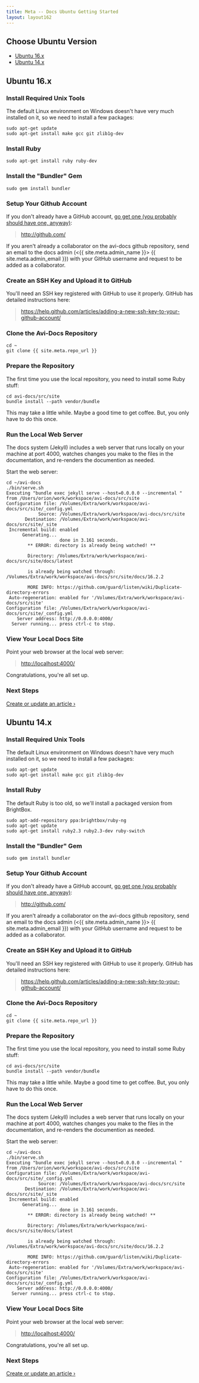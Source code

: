 ```yaml
---
title: Meta -- Docs Ubuntu Getting Started
layout: layout162
---
```


## Choose Ubuntu Version
* [Ubuntu 16.x](#ubuntu-16.x)
* [Ubuntu 14.x](#ubuntu-14.x)

## Ubuntu 16.x

### Install Required Unix Tools

The default Linux environment on Windows doesn't have very much installed on it, so we need to install a few packages:

<pre><code class="command-line language-bash">sudo apt-get update
sudo apt-get install make gcc git zlib1g-dev</code></pre>

### Install Ruby

 <pre class="command-line language-bash"><code>sudo apt-get install ruby ruby-dev</code></pre>

### Install the "Bundler" Gem

<pre><code class="command-line language-bash">sudo gem install bundler</code></pre>

### Setup Your Github Account

If you don't already have a GitHub account, [go get one (you probably should have one, anyway)](http://github.com//):

> <http://github.com/>

If you aren't already a collaborator on the avi-docs github repository, send an email to the docs admin (&lt;{{ site.meta.admin_name }}&gt; {{ site.meta.admin_email }}) with your GitHub username and request to be added as a collaborator.

### Create an SSH Key and Upload it to GitHub

You'll need an SSH key registered with GitHub to use it properly. GitHub has detailed instructions here:

> <https://help.github.com/articles/adding-a-new-ssh-key-to-your-github-account/>

### Clone the Avi-Docs Repository

<pre><code class="command-line language-bash">cd ~
git clone {{ site.meta.repo_url }}</code></pre>

### Prepare the Repository

The first time you use the local repository, you need to install some Ruby stuff:

<pre><code class="command-line language-bash">cd avi-docs/src/site
bundle install --path vendor/bundle</code></pre>

This may take a little while. Maybe a good time to get coffee. But, you only have to do this once.

### Run the Local Web Server

The docs system (Jekyll) includes a web server that runs locally on your machine at port 4000, watches changes you make to the files in the documentation, and re-renders the documention as needed.

Start the web server:

<pre class="command-line language-bash" data-output="3-100"><code>cd ~/avi-docs
./bin/serve.sh
Executing "bundle exec jekyll serve --host=0.0.0.0 --incremental " from /Users/orion/work/workspace/avi-docs/src/site
Configuration file: /Volumes/Extra/work/workspace/avi-docs/src/site/_config.yml
            Source: /Volumes/Extra/work/workspace/avi-docs/src/site
       Destination: /Volumes/Extra/work/workspace/avi-docs/src/site/_site
 Incremental build: enabled
      Generating... 
                    done in 3.161 seconds.
        ** ERROR: directory is already being watched! **

        Directory: /Volumes/Extra/work/workspace/avi-docs/src/site/docs/latest

        is already being watched through: /Volumes/Extra/work/workspace/avi-docs/src/site/docs/16.2.2

        MORE INFO: https://github.com/guard/listen/wiki/Duplicate-directory-errors
 Auto-regeneration: enabled for '/Volumes/Extra/work/workspace/avi-docs/src/site'
Configuration file: /Volumes/Extra/work/workspace/avi-docs/src/site/_config.yml
    Server address: http://0.0.0.0:4000/
  Server running... press ctrl-c to stop.</code></pre>

### View Your Local Docs Site

Point your web browser at the local web server:

> <http://localhost:4000/>

Congratulations, you're all set up.

### Next Steps

<a href="/docs/16.2.2./meta/article-crud-basics/">Create or update an article &rsaquo;</a>

## Ubuntu 14.x

### Install Required Unix Tools

The default Linux environment on Windows doesn't have very much installed on it, so we need to install a few packages:

<pre><code class="command-line language-bash">sudo apt-get update
sudo apt-get install make gcc git zlib1g-dev</code></pre>

### Install Ruby

The default Ruby is too old, so we'll install a packaged version from BrightBox.

<pre><code class="command-line language-bash">sudo apt-add-repository ppa:brightbox/ruby-ng
sudo apt-get update
sudo apt-get install ruby2.3 ruby2.3-dev ruby-switch
</code></pre>

### Install the "Bundler" Gem

<pre><code class="command-line language-bash">sudo gem install bundler</code></pre>

### Setup Your Github Account

If you don't already have a GitHub account, [go get one (you probably should have one, anyway)](http://github.com//):

> <http://github.com/>

If you aren't already a collaborator on the avi-docs github repository, send an email to the docs admin (&lt;{{ site.meta.admin_name }}&gt; {{ site.meta.admin_email }}) with your GitHub username and request to be added as a collaborator.

### Create an SSH Key and Upload it to GitHub

You'll need an SSH key registered with GitHub to use it properly. GitHub has detailed instructions here:

> <https://help.github.com/articles/adding-a-new-ssh-key-to-your-github-account/>

### Clone the Avi-Docs Repository

<pre><code class="command-line language-bash">cd ~
git clone {{ site.meta.repo_url }}</code></pre>

### Prepare the Repository

The first time you use the local repository, you need to install some Ruby stuff:

<pre><code class="command-line language-bash">cd avi-docs/src/site
bundle install --path vendor/bundle</code></pre>

This may take a little while. Maybe a good time to get coffee. But, you only have to do this once.

### Run the Local Web Server

The docs system (Jekyll) includes a web server that runs locally on your machine at port 4000, watches changes you make to the files in the documentation, and re-renders the documention as needed.

Start the web server:

<pre class="command-line language-bash" data-output="3-100"><code>cd ~/avi-docs
./bin/serve.sh
Executing "bundle exec jekyll serve --host=0.0.0.0 --incremental " from /Users/orion/work/workspace/avi-docs/src/site
Configuration file: /Volumes/Extra/work/workspace/avi-docs/src/site/_config.yml
            Source: /Volumes/Extra/work/workspace/avi-docs/src/site
       Destination: /Volumes/Extra/work/workspace/avi-docs/src/site/_site
 Incremental build: enabled
      Generating... 
                    done in 3.161 seconds.
        ** ERROR: directory is already being watched! **

        Directory: /Volumes/Extra/work/workspace/avi-docs/src/site/docs/latest

        is already being watched through: /Volumes/Extra/work/workspace/avi-docs/src/site/docs/16.2.2

        MORE INFO: https://github.com/guard/listen/wiki/Duplicate-directory-errors
 Auto-regeneration: enabled for '/Volumes/Extra/work/workspace/avi-docs/src/site'
Configuration file: /Volumes/Extra/work/workspace/avi-docs/src/site/_config.yml
    Server address: http://0.0.0.0:4000/
  Server running... press ctrl-c to stop.</code></pre>

### View Your Local Docs Site

Point your web browser at the local web server:

> <http://localhost:4000/>

Congratulations, you're all set up.

### Next Steps

<a href="/docs/16.2.2./meta/article-crud-basics/">Create or update an article &rsaquo;</a>